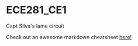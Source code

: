 ECE281_CE1
==========

Capt Silva's lame circuit

Check out an awesome markdown cheatsheet [here!](https://github.com/adam-p/markdown-here/wiki/Markdown-Cheatsheet)

